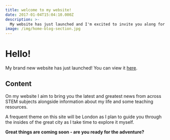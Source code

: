 ```yaml
---
title: welcome to my website!
date: 2017-01-04T15:04:10.000Z
description: >-
  My website has just launched and I'm excited to invite you along for the ride!
image: /img/home-blog-section.jpg
---
```


# Hello!

My brand new website has just launched! You can view it [here](https://neoski.tk).

## Content

On my website I aim to bring you the latest and greatest news from across STEM subjects alongside information about my life and some teaching resources.

A frequent theme on this site will be London as I plan to guide you through the insides of the great city as I take time to explore it myself.

**Great things are coming soon - are you ready for the adventure?**
